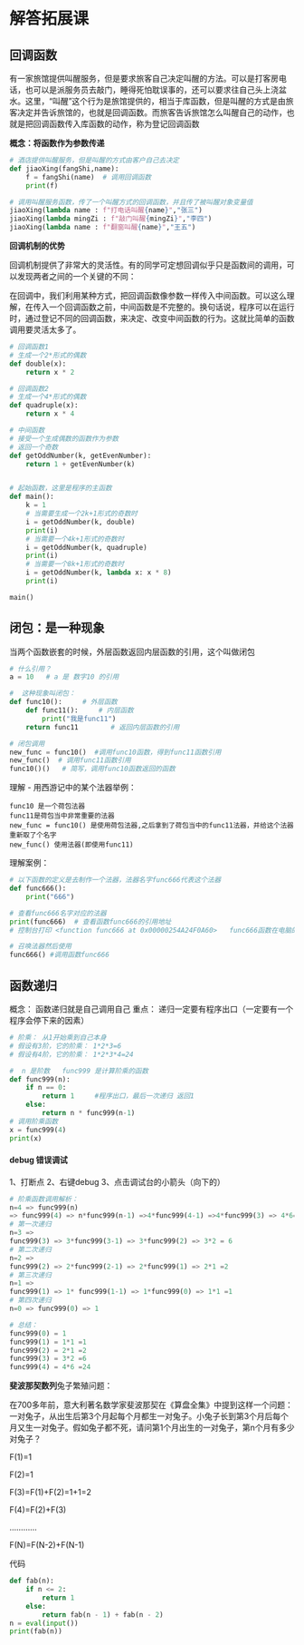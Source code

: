 # 解答拓展课

## 回调函数

​        有一家旅馆提供叫醒服务，但是要求旅客自己决定叫醒的方法。可以是打客房电话，也可以是派服务员去敲门，睡得死怕耽误事的，还可以要求往自己头上浇盆水。这里，“叫醒”这个行为是旅馆提供的，相当于库函数，但是叫醒的方式是由旅客决定并告诉旅馆的，也就是回调函数。而旅客告诉旅馆怎么叫醒自己的动作，也就是把回调函数传入库函数的动作，称为登记回调函数

**概念：将函数作为参数传递**

```python
# 酒店提供叫醒服务，但是叫醒的方式由客户自己去决定
def jiaoXing(fangShi,name):
    f = fangShi(name)  # 调用回调函数
    print(f)

# 调用叫醒服务函数，传了一个叫醒方式的回调函数，并且传了被叫醒对象变量值
jiaoXing(lambda name : f"打电话叫醒{name}","张三")
jiaoXing(lambda mingZi : f"敲门叫醒{mingZi}","李四")
jiaoXing(lambda name : f"翻窗叫醒{name}","王五")
```

**回调机制的优势**

回调机制提供了非常大的灵活性。有的同学可定想回调似乎只是函数间的调用，可以发现两者之间的一个关键的不同：

在回调中，我们利用某种方式，把回调函数像参数一样传入中间函数。可以这么理解，在传入一个回调函数之前，中间函数是不完整的。换句话说，程序可以在运行时，通过登记不同的回调函数，来决定、改变中间函数的行为。这就比简单的函数调用要灵活太多了。

```Python
# 回调函数1
# 生成一个2*形式的偶数
def double(x):
    return x * 2

# 回调函数2
# 生成一个4*形式的偶数
def quadruple(x):
    return x * 4

# 中间函数
# 接受一个生成偶数的函数作为参数
# 返回一个奇数
def getOddNumber(k, getEvenNumber):
    return 1 + getEvenNumber(k)


# 起始函数，这里是程序的主函数
def main():
    k = 1
    # 当需要生成一个2k+1形式的奇数时
    i = getOddNumber(k, double)
    print(i)
    # 当需要一个4k+1形式的奇数时
    i = getOddNumber(k, quadruple)
    print(i)
    # 当需要一个8k+1形式的奇数时
    i = getOddNumber(k, lambda x: x * 8)
    print(i)

main()
```



## 闭包：是一种现象

当两个函数嵌套的时候，外层函数返回内层函数的引用，这个叫做闭包

```python
# 什么引用？
a = 10   # a 是 数字10 的引用
```

```python
#  这种现象叫闭包：
def func10():     # 外层函数
    def func11():     # 内层函数
        print("我是func11")
    return func11        # 返回内层函数的引用
```

```python
# 闭包调用
new_func = func10()  #调用func10函数，得到func11函数引用
new_func()  # 调用func11函数引用
func10()()   # 简写，调用func10函数返回的函数
```

理解 - 用西游记中的某个法器举例：

```
func10 是一个荷包法器
func11是荷包当中非常重要的法器
new_func = func10() 是使用荷包法器,之后拿到了荷包当中的func11法器，并给这个法器重新取了个名字
new_func() 使用法器(即使用func11)
```

理解案例：

```python
# 以下函数的定义是去制作一个法器，法器名字func666代表这个法器
def func666():
    print("666")

# 查看func666名字对应的法器
print(func666)  # 查看函数func666的引用地址
# 控制台打印 <function func666 at 0x00000254A24F0A60>   func666函数在电脑的...位置

# 召唤法器然后使用
func666() #调用函数func666
```



## 函数递归

概念： 函数递归就是自己调用自己
重点： 递归一定要有程序出口（一定要有一个程序会停下来的因素） 

```python
# 阶乘： 从1开始乘到自己本身
# 假设有3阶，它的阶乘： 1*2*3=6
# 假设有4阶，它的阶乘： 1*2*3*4=24

#  n 是阶数   func999 是计算阶乘的函数
def func999(n):
    if n == 0:
        return 1     #程序出口，最后一次递归 返回1
    else:
        return n * func999(n-1)
# 调用阶乘函数
x = func999(4)
print(x)
```

#### debug 错误调试

1、打断点
2、右键debug
3、点击调试台的小箭头（向下的）

```python
# 阶乘函数调用解析：
n=4 => func999(n) 
=> func999(4) => n*func999(n-1) =>4*func999(4-1) =>4*func999(3) => 4*6=24
# 第一次递归
n=3 => 
func999(3) => 3*func999(3-1) => 3*func999(2) => 3*2 = 6
# 第二次递归
n=2 =>
func999(2) => 2*func999(2-1) => 2*func999(1) => 2*1 =2
# 第三次递归
n=1 =>
func999(1) => 1* func999(1-1) => 1*func999(0) => 1*1 =1 
# 第四次递归
n=0 => func999(0) => 1

# 总结：
func999(0) = 1 
func999(1) = 1*1 =1
func999(2) = 2*1 =2
func999(3) = 3*2 =6
func999(4) = 4*6 =24
```



**斐波那契数列**兔子繁殖问题：

在700多年前，意大利著名数学家斐波那契在《算盘全集》中提到这样一个问题：一对兔子，从出生后第3个月起每个月都生一对兔子。小兔子长到第3个月后每个月又生一对兔子。假如兔子都不死，请问第1个月出生的一对兔子，第n个月有多少对兔子？

F(1)=1

F(2)=1

F(3)=F(1)+F(2)=1+1=2

F(4)=F(2)+F(3)

…………

F(N)=F(N-2)+F(N-1)

 

代码

```python
def fab(n):
    if n <= 2:
        return 1
    else:
        return fab(n - 1) + fab(n - 2)
n = eval(input())
print(fab(n))
```